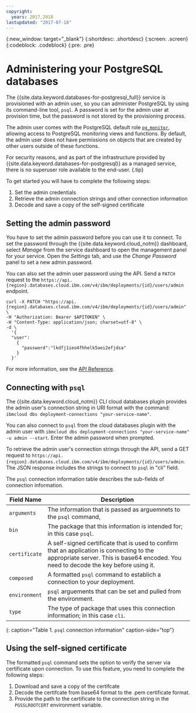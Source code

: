 ```yaml
---
copyright:
  years: 2017,2018
lastupdated: "2017-07-18"
---
```


{:new_window: target="_blank"}
{:shortdesc: .shortdesc}
{:screen: .screen}
{:codeblock: .codeblock}
{:pre: .pre}

# Administering your PostgreSQL databases

The {{site.data.keyword.databases-for-postgresql_full}} service is provisioned with an admin user, so you can administer PostgreSQL by using its command-line tool, `psql`. A password is set for the admin user at provision time, but the password is not stored by the provisioning process.

The admin user comes with the PostgreSQL default role [`pg_monitor`](https://www.postgresql.org/docs/10/static/default-roles.html), allowing access to PostgreSQL monitoring views and functions. By default, the admin user does not have permissions on objects that are created by other users outside of these functions.

For security reasons, and as part of the infrastructure provided by {{site.data.keyword.databases-for-postgresql}} as a managed service, there is no superuser role available to the end-user.
{.tip}

To get started you will have to complete the following steps:

1. Set the admin credentials
2. Retrieve the admin connection strings and other connection information
3. Decode and save a copy of the self-signed certificate

## Setting the admin password

You have to set the admin password before you can use it to connect. To set the password through the {{site.data.keyword.cloud_notm}} dashboard, select _Manage_ from the service dashboard to open the management panel for your service. Open the _Settings_ tab, and use the _Change Password_ panel to set a new admin password.

You can also set the admin user password using the API. Send a `PATCH` request to the `https://api.{region}.databases.cloud.ibm.com/v4/ibm/deployments/{id}/users/admin` endpoint.

```
curl -X PATCH "https://api.{region}.databases.cloud.ibm.com/v4/ibm/deployments/{id}/users/admin" \
-H "Authorization: Bearer $APITOKEN" \
-H "Content-Type: application/json; charset=utf-8" \
-d \
  '{
  "user": 
    {
      "password":"lkdfj1ieo4fhhelk5aei2efjdsa"
    }
  }'
```

For more information, see the [API Reference](https://pages.github.ibm.com/compose/apidocs/apiv4doc-static.html#operation/changeUserPassword).

## Connecting with `psql`

The {{site.data.keyword.cloud_notm}} CLI cloud databases plugin provides the admin user's connection string in URI format with the command: `ibmcloud dbs deployment-connections "your-service-name"`.

You can also connect to `psql` from the cloud databases plugin with the admin user with `ibmcloud dbs deployment-connections "your-service-name" -u admin --start`. Enter the admin password when prompted.

To retrieve the admin user's connection strings through the API, send a GET request to `https://api.{region}.databases.cloud.ibm.com/v4/ibm/deployments/{id}/users/admin`. The JSON response includes the strings to connect to `psql` in "cli" field.

The `psql` connection information table describes the sub-fields of connection information.

Field Name|Description
----------|-----------
`arguments`|The information that is passed as arguemnets to the `psql` command,
`bin`|The package that this information is intended for; in this case `psql`.
`certificate`|A self-signed certificate that is used to confirm that an application is connecting to the appropriate server. This is base64 encoded. You need to decode the key before using it.
`composed`|A formatted `psql` command to establich a connection to your deployment.
`environment`|`psql` arguements that can be set and pulled from the environment.
`type`|The type of package that uses this connection information; in this case `cli`. 
{: caption="Table 1. `psql` connection information" caption-side="top"}

## Using the self-signed certificate

The formatted `psql` command sets the option to verify the server via certificate upon connection. To use this feature, you need to complete the following steps:

1. Download and save a copy of the certifcate
2. Decode the certifcate from base64 format to the .pem certificate format.
3. Provide the path to the certificate to the connection string in the `PGSSLROOTCERT` environment variable.




